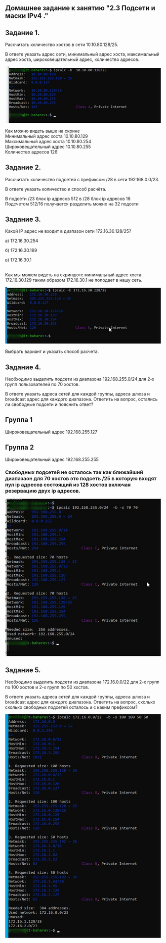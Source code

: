 ## Домашнее задание к занятию "2.3 Подсети и маски IPv4 ."


## Задание 1.
Рассчитать количество хостов в сети 10.10.80.128/25.

В ответе указать адрес сети, минимальный адрес хоста, максимальный адрес хоста, широковещательный адрес, количество адресов.

![skrin][def1]

</p>Как можно видеть выше на скрине</br>
Минимальный адрес хоста 10.10.80.129</br>
Максимальный адрес хоста 10.10.80.254</br>
Широковещательный адрес 10.10.80.255</br>
Количество адресов 126</p>

## Задание 2.
Рассчитать количество подсетей с префиксом /28 в сети 192.168.0.0/23.

В ответе указать количество и способ расчёта.

</p>В подсети /23  блок ip адресов 512  в /28 блок ip адресов 16</br>
Подсчетом 512/16   получается разделить можно на 32 подсети


## Задание 3.
Какой IP адрес не входит в диапазон сети 172.16.30.128/25?

а) 172.16.30.254

б) 172.16.30.199

в) 172.16.30.1

</br> Как мы можем видеть на скриншоте минимальный адрес хоста 172.16.30.129 таким образом 172.16.30.1 не поподает в нашу сеть.

![skrin][def3]

Выбрать вариант и указать способ расчета.

## Задание 4.
Необходимо выделить подсети из диапазона 192.168.255.0/24 для 2-х групп пользователей по 70 хостов.

В ответе указать адреса сетей для каждой группы, адреса шлюза и broadcast адрес для каждого диапазона. Ответить на вопрос, остались ли свободные подсети и пояснить ответ?

## Группа 1

<p>Широковещательный адрес 192.168.255.127</br>

## Группа 2

<p>Широковещательный адрес 192.168.255.255</br>


### Свободных подсетей не осталось   так как ближайший диапазаон для 70 хостов это подсеть /25 в которую входят пул ip адресов состоящий из 128 хостов включая резервацию двух ip адресов.

![skrin][def4]

## Задание 5.
Необходимо выделить подсети из диапазона 172.16.0.0/22 для 2-х групп по 100 хостов и 2-х групп по 50 хостов.

В ответе указать адреса сетей для каждой группы, адреса шлюза и broadcast адрес для каждого диапазона. Ответить на вопрос, сколько сколько свободных подсетей осталось и с каким префиксом?

![skrin][def5]




[def1]: https://github.com/Prolink76/NTW-16/blob/3895bdab871a0eaf88ab06a40fed1ca30f910e60/image/image-1.jpg
[def3]: https://github.com/Prolink76/NTW-16/blob/970ae8128044c59189172a9efa972cb51612ad6c/image/image-3.jpg
[def4]: https://github.com/Prolink76/NTW-16/blob/c0a6dbfc759785e310b2f740ffb65c22940d46ef/image/image-4.jpg
[def5]: https://github.com/Prolink76/NTW-16/blob/c0a6dbfc759785e310b2f740ffb65c22940d46ef/image/image-5.jpg